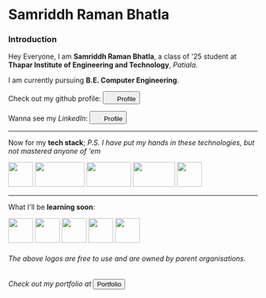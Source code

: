 # Samriddh Raman Bhatla
### Introduction

Hey Everyone,
I am **Samriddh Raman Bhatla**, a class of '25 student at **Thapar Institute of Engineering and Technology**, _Patiala_.

I am currently pursuing **B.E. Computer Engineering**.

Check out my github profile: <a href="https://github.com/Samriddh-Bhatla"><button type="button"><img src="https://cdn-icons-png.flaticon.com/512/25/25231.png" height ="17" width="17" /> Profile</button></a>

Wanna see my _LinkedIn_: <a href="https://www.linkedin.com/in/samriddhbhatla/"><button type="button"><img src="https://cdn-icons-png.flaticon.com/512/174/174857.png" height ="17" width="17" /> Profile</button></a>

---

Now for my **tech stack**;
_P.S. I have put my hands in these technologies, but not mastered anyone of 'em_

<img src="https://upload.wikimedia.org/wikipedia/commons/thumb/c/c3/Python-logo-notext.svg/1200px-Python-logo-notext.svg.png" height ="50" width="50"/> <img src="https://upload.wikimedia.org/wikipedia/commons/8/87/Sql_data_base_with_logo.png" height ="50" width="100"/> <img src="https://upload.wikimedia.org/wikipedia/commons/thumb/1/10/CSS3_and_HTML5_logos_and_wordmarks.svg/1200px-CSS3_and_HTML5_logos_and_wordmarks.svg.png" height ="50" width="90"/> <img src="https://upload.wikimedia.org/wikipedia/commons/thumb/8/87/Arduino_Logo.svg/720px-Arduino_Logo.svg.png" height ="50" width="85"/> <img src="https://discordguide.github.io/assets/API.png" height ="50" width="50"/> 

---
What I'll be **learning soon**:

<img src="https://cdn-icons-png.flaticon.com/512/25/25231.png" height ="50" width="50"/> <img src="https://upload.wikimedia.org/wikipedia/commons/d/d5/Hey_Machine_Learning_Logo.png" height ="50" width="50"/> <img src="https://i1.wp.com/theicom.org/wp-content/uploads/2016/03/js-logo.png?fit=500%2C500&ssl=1&w=640" height ="50" width="50"/> <img src="https://upload.wikimedia.org/wikipedia/commons/thumb/1/18/C_Programming_Language.svg/695px-C_Programming_Language.svg.png" height ="50" width="50"/> <img src="https://upload.wikimedia.org/wikipedia/commons/thumb/1/18/ISO_C%2B%2B_Logo.svg/1822px-ISO_C%2B%2B_Logo.svg.png" height ="50" width="50"/>


###### The above logos are free to use and are owned by parent organisations.
###### Check out my portfolio at <a href="https://sites.google.com/view/samriddh"><button type="button">Portfolio</button></a>
